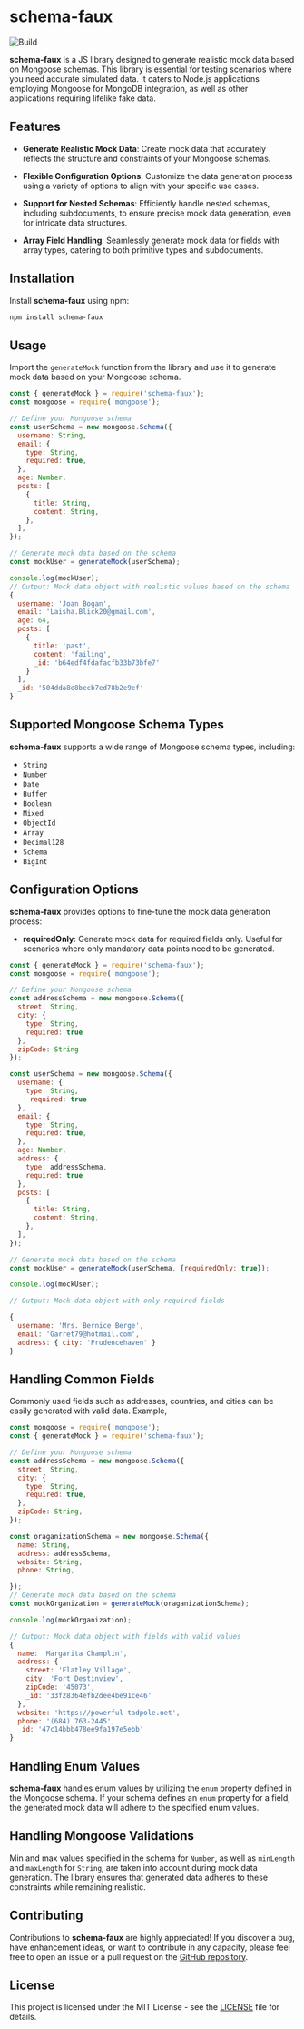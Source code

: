 # schema-faux

![Build](https://github.com/skrishnan22/schema-faux/actions/workflows/main.yml/badge.svg)

**schema-faux** is a JS library designed to generate realistic mock data based on Mongoose schemas. This library is essential for testing scenarios where you need accurate simulated data. It caters to Node.js applications employing Mongoose for MongoDB integration, as well as other applications requiring lifelike fake data.

## Features

- **Generate Realistic Mock Data**: Create mock data that accurately reflects the structure and constraints of your Mongoose schemas.

- **Flexible Configuration Options**: Customize the data generation process using a variety of options to align with your specific use cases.

- **Support for Nested Schemas**: Efficiently handle nested schemas, including subdocuments, to ensure precise mock data generation, even for intricate data structures.

- **Array Field Handling**: Seamlessly generate mock data for fields with array types, catering to both primitive types and subdocuments.

## Installation

Install **schema-faux** using npm:

```bash
npm install schema-faux
```

## Usage

Import the `generateMock` function from the library and use it to generate mock data based on your Mongoose schema.

```javascript
const { generateMock } = require('schema-faux');
const mongoose = require('mongoose');

// Define your Mongoose schema
const userSchema = new mongoose.Schema({
  username: String,
  email: {
    type: String,
    required: true,
  },
  age: Number,
  posts: [
    {
      title: String,
      content: String,
    },
  ],
});

// Generate mock data based on the schema
const mockUser = generateMock(userSchema);

console.log(mockUser);
// Output: Mock data object with realistic values based on the schema
{
  username: 'Joan Bogan',
  email: 'Laisha.Blick20@gmail.com',
  age: 64,
  posts: [
    {
      title: 'past',
      content: 'failing',
      _id: 'b64edf4fdafacfb33b73bfe7'
    }
  ],
  _id: '504dda8e8becb7ed78b2e9ef'
}
```

## Supported Mongoose Schema Types

**schema-faux** supports a wide range of Mongoose schema types, including:

- `String`
- `Number`
- `Date`
- `Buffer`
- `Boolean`
- `Mixed`
- `ObjectId`
- `Array`
- `Decimal128`
- `Schema`
- `BigInt`


## Configuration Options

**schema-faux** provides options to fine-tune the mock data generation process:

- **requiredOnly**: Generate mock data for required fields only. Useful for scenarios where only mandatory data points need to be generated.
```javascript
const { generateMock } = require('schema-faux');
const mongoose = require('mongoose');

// Define your Mongoose schema
const addressSchema = new mongoose.Schema({
  street: String,
  city: {
    type: String,
    required: true
  },
  zipCode: String
});

const userSchema = new mongoose.Schema({
  username: {
    type: String,
     required: true
  },
  email: {
    type: String,
    required: true,
  },
  age: Number,
  address: {
    type: addressSchema,
    required: true
  },
  posts: [
    {
      title: String,
      content: String,
    },
  ],
});

// Generate mock data based on the schema
const mockUser = generateMock(userSchema, {requiredOnly: true});

console.log(mockUser);

// Output: Mock data object with only required fields

{
  username: 'Mrs. Bernice Berge',
  email: 'Garret79@hotmail.com',
  address: { city: 'Prudencehaven' }
}

```

## Handling Common Fields

Commonly used fields such as addresses, countries, and cities can be easily generated with valid data. Example,
```javascript
const mongoose = require('mongoose');
const { generateMock } = require('schema-faux');

// Define your Mongoose schema
const addressSchema = new mongoose.Schema({
  street: String,
  city: {
    type: String,
    required: true,
  },
  zipCode: String,
});

const oraganizationSchema = new mongoose.Schema({
  name: String,
  address: addressSchema,
  website: String,
  phone: String,

});
// Generate mock data based on the schema
const mockOrganization = generateMock(oraganizationSchema);

console.log(mockOrganization);

// Output: Mock data object with fields with valid values
{
  name: 'Margarita Champlin',
  address: {
    street: 'Flatley Village',
    city: 'Fort Destinview',
    zipCode: '45073',
    _id: '33f28364efb2dee4be91ce46'
  },
  website: 'https://powerful-tadpole.net',
  phone: '(684) 763-2445',
  _id: '47c14bbb478ee9fa197e5ebb'
}
```

## Handling Enum Values

**schema-faux** handles enum values by utilizing the `enum` property defined in the Mongoose schema. If your schema defines an `enum` property for a field, the generated mock data will adhere to the specified enum values.

## Handling Mongoose Validations

Min and max values specified in the schema for `Number`, as well as `minLength` and `maxLength` for `String`, are taken into account during mock data generation. The library ensures that generated data adheres to these constraints while remaining realistic.

## Contributing

Contributions to **schema-faux** are highly appreciated! If you discover a bug, have enhancement ideas, or want to contribute in any capacity, please feel free to open an issue or a pull request on the [GitHub repository](https://github.com/skrishnan22/schema-faux).

## License

This project is licensed under the MIT License - see the [LICENSE](LICENSE) file for details.
